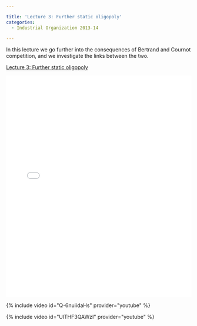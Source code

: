```yaml
---

title: 'Lecture 3: Further static oligopoly'
categories:
  - Industrial Organization 2013-14

---
```

In this lecture we go further into the consequences of Bertrand and Cournot competition, and we investigate the links between the two.

<a href="https://www.scribd.com/doc/178971167/Lecture-3-Further-static-oligopoly"  title="View Lecture 3: Further static oligopoly on Scribd">Lecture 3: Further static oligopoly</a>

<iframe data-aspect-ratio="undefined" data-auto-height="false" frameborder="0" height="600" scrolling="no" src="//www.scribd.com/embeds/178971167/content?start_page=1&amp;view_mode=slideshow&amp;show_recommendations=false" width="100%"></iframe> 

 

{% include video id="Q-6nuiidaHs" provider="youtube" %}

 

 

{% include video id="UlTHF3QAWzI" provider="youtube" %}

